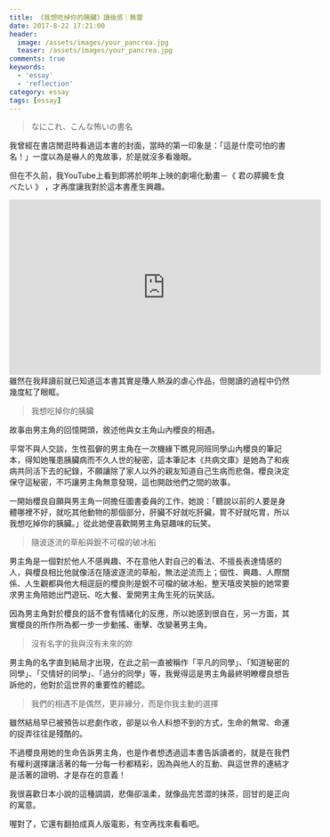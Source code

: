 ```yaml
---
title: 《我想吃掉你的胰臟》讀後感｜無雷
date: 2017-8-22 17:21:00
header:
  image: /assets/images/your_pancrea.jpg
  teaser: /assets/images/your_pancrea.jpg
comments: true
keywords:
  - 'essay'
  - 'reflection'
category: essay
tags: [essay]
---
```

>なにこれ、こんな怖いの書名

我曾經在書店閒逛時看過這本書的封面，當時的第一印象是：「這是什麼可怕的書名！」一度以為是嚇人的鬼故事，於是就沒多看幾眼。

但在不久前，我YouTube上看到即將於明年上映的劇場化動畫－《 君の膵臓を食べたい 》 ，才再度讓我對於這本書產生興趣。

<iframe src="https://www.youtube.com/embed/CuzaUOLkZ70" width="560" height="315" frameborder="0"> </iframe> 
<br>
雖然在我拜讀前就已知道這本書其實是賺人熱淚的虐心作品，但閱讀的過程中仍然幾度紅了眼眶。
 
>我想吃掉你的胰臟
 
故事由男主角的回憶開頭，敘述他與女主角山內櫻良的相遇。

平常不與人交談，生性孤僻的男主角在一次機緣下瞧見同班同學山內櫻良的筆記本，得知她罹患胰臟病而不久人世的秘密，這本筆記本《共病文庫》是她為了和疾病共同活下去的紀錄，不願讓除了家人以外的親友知道自己生病而悲傷，櫻良決定保守這秘密，不巧讓男主角無意發現，這也開啟他們之間的故事。

一開始櫻良自願與男主角一同擔任圖書委員的工作，她說：「聽說以前的人要是身體哪裡不好，就吃其他動物的那個部分，肝臟不好就吃肝臟，胃不好就吃胃，所以我想吃掉你的胰臟。」從此她便喜歡開男主角惡趣味的玩笑。

>隨波逐流的草船與銳不可檔的破冰船

男主角是一個對於他人不感興趣、不在意他人對自己的看法、不擅長表達情感的人，與櫻良相比他就像活在隨波逐流的草船，無法逆流而上；個性、興趣、人際關係、人生觀都與他大相逕庭的櫻良則是銳不可檔的破冰船，整天嘻皮笑臉的她常要求男主角陪她出門遊玩、吃大餐、愛開男主角生死的玩笑話。

因為男主角對於櫻良的話不會有情緒化的反應，所以她感到很自在，另一方面，其實櫻良的所作所為都一步一步動搖、衝擊、改變著男主角。

>沒有名字的我與沒有未來的妳

男主角的名字直到結局才出現，在此之前一直被稱作「平凡的同學」、「知道秘密的同學」、「交情好的同學」、「過分的同學」等，我覺得這是男主角最終明瞭櫻良想告訴他的，他對於這世界的重要性的體認。

>我們的相遇不是偶然，更非緣分，而是你我主動的選擇

雖然結局早已被預告以悲劇作收，卻是以令人料想不到的方式，生命的無常、命運的捉弄往往是殘酷的。

不過櫻良用她的生命告訴男主角，也是作者想透過這本書告訴讀者的，就是在我們有權利選擇讓活著的每一分每一秒都精彩，因為與他人的互動、與這世界的連結才是活著的證明、才是存在的意義！

我很喜歡日本小說的這種調調，悲傷卻溫柔，就像品完苦澀的抹茶，回甘的是正向的寓意。

喔對了，它還有翻拍成真人版電影，有空再找來看看吧。
